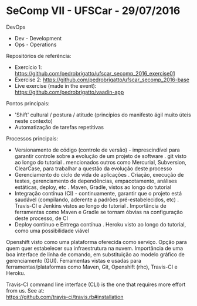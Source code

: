 # SeComp VII - UFSCar - 29/07/2016

DevOps
  - Dev - Development
  - Ops - Operations

Repositórios de referência: 

- Exercício 1: https://github.com/pedrobrigatto/ufscar_secomp_2016_exercise01
- Exercise 2: https://github.com/pedrobrigatto/ufscar_secomp_2016-base
- Live exercise (made in the event): https://github.com/pedrobrigatto/vaadin-app  
  
Pontos principais: 
  - 'Shift' cultural / postura / atitude (princípios do manifesto ágil muito úteis neste contexto)
  - Automatização de tarefas repetitivas

Processos principais: 

  - Versionamento de código (controle de versão) - imprescindível para garantir controle sobre a evolução de um projeto de software
    . git visto ao longo do tutorial
    . mencionados outros como Mercurial, Subversion, ClearCase, para trabalhar a questão da evolução deste processo
  - Gerenciamento do ciclo de vida de aplicações
    . Criação, execução de testes, gerenciamento de dependências, empacotamento, análises estáticas, deploy, etc
    . Maven, Gradle, vistos ao longo do tutorial
  - Integração contínua (CI) - continuamente, garantir que o projeto está saudável (compilando, aderente a padrões pré-estabelecidos, etc)
    . Travis-CI e Jenkins vistos ao longo do tutorial
    . Importância de ferramentas como Maven e Gradle se tornam óbvias na configuração deste processo, de CI
  - Deploy contínuo e Entrega contínua
    . Heroku visto ao longo do tutorial, como uma possibilidade viável

Openshift visto como uma plataforma oferecida como serviço. Opção para quem quer estabelecer sua infraestrutura na nuvem.
Importância de uma boa interface de linha de comando, em substituição ao modelo gráfico de gerenciamento (GUI). Ferramentas vistas e usadas para ferramentas/plataformas como Maven, Git, Openshift (rhc), Travis-CI e Heroku.

Travis-CI command line interface (CLI) is the one that requires more effort from us. See at:  
https://github.com/travis-ci/travis.rb#installation

